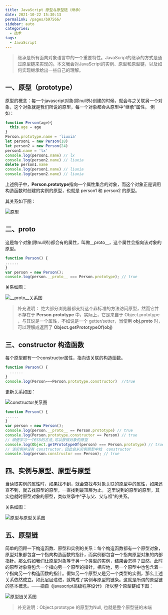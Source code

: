 ```yaml
---
title: JavaScript 原型与原型链（继承）
date: 2021-10-22 15:30:13
permalink: /pages/b97566/
sidebar: auto
categories:
  - 技术
tags:
  - JavaScript
---
```


> 继承是所有面向对象语言中的一个重要特性。JavaScript的继承的方式是通过原型链来实现的。本文我会对JavaScript的实例、原型和原型链，以及如何实现继承给出一些自己的理解。
<!-- more -->

## 一、原型（prototype）
原型的概念：每一个javascript对象(除null外)创建的时候，就会与之关联另一个对象，这个对象就是我们所说的原型，每一个对象都会从原型中“继承”属性。
例如：
```javascript
function Person(age){
  this.age = age
}
Person.prototype.name = 'liuxia'
let person1 = new Person(18)
let person2 = new Person(24)
person1.name = 'lx'
console.log(person1.name) // lx
console.log(person2.name) // liuxia
delete person1.name
console.log(person1.name) // liuxia
console.log(person2.name) // liuxia
```
上述例子中，**Person.prototype**指向一个属性集合的对象，而这个对象正是调用构造函数时创建的实例的原型，也就是 person1 和 person2 的原型。

其关系如下图：

![原型](/image/prototype.png)

## 二、__proto__
这是每个对象(除null外)都会有的属性，叫做__proto__，这个属性会指向该对象的原型。
```javascript
function Person() {
......
}
var person = new Person();
console.log(person.__proto__ === Person.prototype); // true

```
关系如图：

![__proto__关系图](/image/__proto__.png)

>补充说明：
绝大部分浏览器都支持这个非标准的方法访问原型，然而它并不存在于 **Person.prototype** 中，实际上，它是来自于 Object.prototype ，与其说是一个属性，不如说是一个 getter/setter，当使用 **obj.__proto__** 时，可以理解成返回了 **Object.getPrototypeOf(obj)**

## 三、constructor 构造函数

每个原型都有一个constructor属性，指向该关联的构造函数。
```javascript
function Person() {
  ......
}
console.log(Person===Person.prototype.constructor)  //true
```
更新关系如图：

![constructor关系图](/image/constructor.png)

```javascript
function Person() {
......
}
var person = new Person();
console.log(person.__proto__ == Person.prototype) // true
console.log(Person.prototype.constructor == Person) // true
// 顺便学习一个ES5的方法,可以获得对象的原型
console.log(Object.getPrototypeOf(person) === Person.prototype) // true
// 该实例并没有 constructor，因此会从实例原型中找  constructor
console.log(person.constructor === Person); // true
```
## 四、实例与原型、原型与原型
 当读取实例的属性时，如果找不到，就会查找与对象关联的原型中的属性，如果还查不到，就去找原型的原型，一直找到最顶层为止。
 这里说到的原型的原型，其实也就时原型对象的原型，类似继承中"子与父、父与祖"的关系。

关系如图：

![原型与原型关系图](/image/prototypes.png)


## 五、原型链
简单的回顾一下构造函数、原型和实例的关系：每个构造函数都有一个原型对象，原型对象都包含一个指向构造函数的指针，而实例都包含一个指向原型对象的内部指针。那么假如我们让原型对象等于另一个类型的实例，结果会怎样？显然，此时的原型对象将包含一个指向另一个原型的指针，相应地，另一个原型中也包含着一个指向另一个构造函数的指针。假如另一个原型又是另一个类型的实例，那么上述关系依然成立。如此层层递进，就构成了实例与原型的链条。这就是所谓的原型链的基本概念。——摘自《javascript高级程序设计》
所以整个原型链如下图：

![原型链关系图](/image/prototype-chain.png)


>补充说明：Object.prototype 的原型为Null, 也就是整个原型链的末端